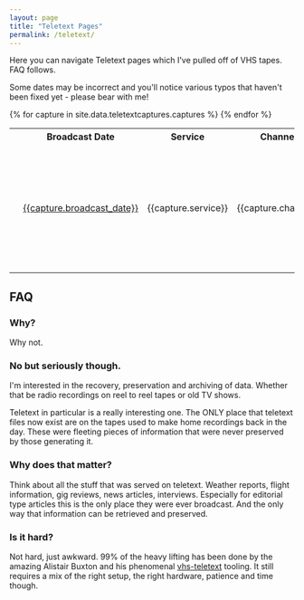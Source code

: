 ```yaml
---
layout: page
title: "Teletext Pages"
permalink: /teletext/
---
```

Here you can navigate Teletext pages which I've pulled off of VHS tapes. FAQ follows.

Some dates may be incorrect and you'll notice various typos that haven't been fixed yet - please bear with me!

<table>
  <tr>
    <th></th>
    <th>Broadcast Date</th>
    <th>Service</th>
    <th>Channel</th>
    <th>Quality</th>
    <th>Notable Content</th>
  </tr>
  {% for capture in site.data.teletextcaptures.captures %}
    <tr>
      <td>
      </td>
      <td>
        <a href="/teletext/{{capture.capture_folder}}/">{{capture.broadcast_date}}</a>
      </td>
      <td>
        {{capture.service}}
      </td>
      <td>
        {{capture.channel}}
      </td>
      <td>
        {% assign stars = capture.quality | plus: 0 %}  <!-- Convert to integer just in case -->
        {% for i in (1..stars) %}
          ★
        {% endfor %}
        {% for i in (stars..4) %}
          ☆
        {% endfor %}
      </td>
      <td>
        {{capture.notable_content}}
      </td>
    </tr>
  {% endfor %}
</table>

## FAQ

### Why?
Why not.

### No but seriously though.
I'm interested in the recovery, preservation and archiving of data. Whether that be radio recordings on reel to reel tapes or old TV shows.

Teletext in particular is a really interesting one. The ONLY place that teletext files now exist are on the tapes used to make home recordings back in the day. These were fleeting pieces of information that were never preserved by those generating it.

### Why does that matter?
Think about all the stuff that was served on teletext. Weather reports, flight information, gig reviews, news articles, interviews. Especially for editorial type articles this is the only place they were ever broadcast. And the only way that information can be retrieved and preserved.

### Is it hard?
Not hard, just awkward. 99% of the heavy lifting has been done by the amazing Alistair Buxton and his phenomenal [vhs-teletext](https://github.com/ali1234/vhs-teletext) tooling. It still requires a mix of the right setup, the right hardware, patience and time though.
